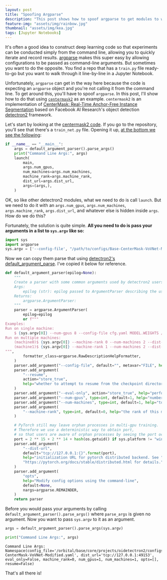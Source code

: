 ```yaml
---
layout: post
title: "Spoofing Argparse"
description: "This post shows how to spoof argparse to get modules to work in Jupyter Notebooks"
feature-img: "assets/img/rainbow.jpg"
thumbnail: "assets/img/kea.jpg"
tags: [Jupyter Notebooks]
---
```


It's often a good idea to construct deep learning code so that experiments can be conducted simply from the command line, allowing you to quickly iterate and record results. [argparse](https://docs.python.org/3/library/argparse.html) makes this super easy by allowing configurations to be passed as command-line arguments. But sometimes you want to do the opposite. You find a repo that has a `train.py` file ready-to-go but you want to walk through it line-by-line in a Jupyter Notebook.

Unfortunately, `argparse` can get in the way here because the code is expecting an `argparse` object and you're not calling it from the command line. To get around this, you'll have to spoof `argparse`. In this post, I'll show how to do that using [`centermask2`](https://github.com/youngwanLEE/centermask2) as an example. `centermask2` is an implementation of [CenterMask: Real-Time Anchor-Free Instance Segmentation](https://arxiv.org/abs/1911.06667) based on Facebook AI Research's object detection [detectron2](https://github.com/facebookresearch/detectron2) framework.

Let's start by looking at the [centermask2 code](https://github.com/youngwanLEE/centermask2). If you go to the repository, you'll see that there's a `train_net.py` file. Opening it up, [at the bottom we see the following](https://github.com/youngwanLEE/centermask2/blob/588b2bde8a1a48756a3089190109cdc1f03cdc68/train_net.py#L221):


```python
if __name__ == "__main__":
    args = default_argument_parser().parse_args()
    print("Command Line Args:", args)
    launch(
        main,
        args.num_gpus,
        num_machines=args.num_machines,
        machine_rank=args.machine_rank,
        dist_url=args.dist_url,
        args=(args,),
    )
```

OK, so like other detectron2 modules, what we need to do is call `launch`. But we need to do it with an `args.num_gpus`, `args.num_machines`, `args.machine_rank`, `args.dist_url`, and whatever else is hidden inside `args`. How do we do this?

 Fortunately, the solution is quite simple. **All you need to do is pass your arguments in a list to `sys.argv` like so:**


```python
import sys
import argparse
sys.argv = ['--config-file', "/path/to/configs/Base-CenterMask-VoVNet-Modified.yaml"]
```

Now we can copy them parse that using [detectron2's default_argument_parse](https://github.com/facebookresearch/detectron2/blob/7557b76543f2b1f115b96dc4a9432e5b69140571/detectron2/engine/defaults.py#L49). I've copied it below for reference.


```python
def default_argument_parser(epilog=None):
    """
    Create a parser with some common arguments used by detectron2 users.
    Args:
        epilog (str): epilog passed to ArgumentParser describing the usage.
    Returns:
        argparse.ArgumentParser:
    """
    parser = argparse.ArgumentParser(
        epilog=epilog
        or f"""
Examples:
Run on single machine:
    $ {sys.argv[0]} --num-gpus 8 --config-file cfg.yaml MODEL.WEIGHTS /path/to/weight.pth
Run on multiple machines:
    (machine0)$ {sys.argv[0]} --machine-rank 0 --num-machines 2 --dist-url <URL> [--other-flags]
    (machine1)$ {sys.argv[0]} --machine-rank 1 --num-machines 2 --dist-url <URL> [--other-flags]
""",
        formatter_class=argparse.RawDescriptionHelpFormatter,
    )
    parser.add_argument("--config-file", default="", metavar="FILE", help="path to config file")
    parser.add_argument(
        "--resume",
        action="store_true",
        help="whether to attempt to resume from the checkpoint directory",
    )
    parser.add_argument("--eval-only", action="store_true", help="perform evaluation only")
    parser.add_argument("--num-gpus", type=int, default=1, help="number of gpus *per machine*")
    parser.add_argument("--num-machines", type=int, default=1, help="total number of machines")
    parser.add_argument(
        "--machine-rank", type=int, default=0, help="the rank of this machine (unique per machine)"
    )

    # PyTorch still may leave orphan processes in multi-gpu training.
    # Therefore we use a deterministic way to obtain port,
    # so that users are aware of orphan processes by seeing the port occupied.
    port = 2 ** 15 + 2 ** 14 + hash(os.getuid() if sys.platform != "win32" else 1) % 2 ** 14
    parser.add_argument(
        "--dist-url",
        default="tcp://127.0.0.1:{}".format(port),
        help="initialization URL for pytorch distributed backend. See "
        "https://pytorch.org/docs/stable/distributed.html for details.",
    )
    parser.add_argument(
        "opts",
        help="Modify config options using the command-line",
        default=None,
        nargs=argparse.REMAINDER,
    )
    return parser
```

Before you would pass your arguments by calling `default_argument_parser().parse_args()` where `parse_args` is given no argument. Now you want to pass `sys.argv` to it as an argument.


```python
args = default_argument_parser().parse_args(sys.argv)
```


```python
print("Command Line Args:", args)
```

    Command Line Args: Namespace(config_file='/orbital/base/core/projects/oidetectron2/configs/Base-CenterMask-VoVNet-Modified.yaml', dist_url='tcp://127.0.0.1:49153', eval_only=False, machine_rank=0, num_gpus=1, num_machines=1, opts=[], resume=False)
    

That's all there is!

